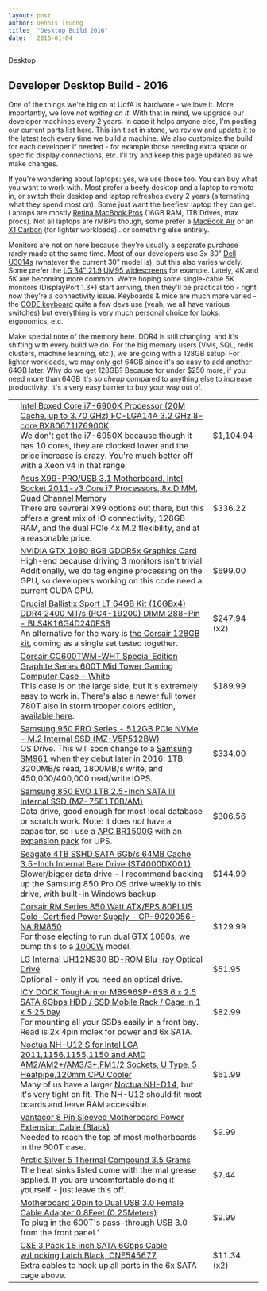 ```yaml
---
layout: post
author: Dennis Truong
title:  "Desktop Build 2016"
date:   2016-01-04
---
```

Desktop
<section>
  <div class="page-content">
    <div class="wrapper">
      <h1>Developer Desktop Build - 2016</h1>
      <p>One of the things we're big on at UofA is hardware - we love it. More importantly, we love <i>not waiting on it</i>. 
        With that in mind, we upgrade our developer machines every 2 years. In case it helps anyone else, I'm posting our current parts list here.
        This isn't set in stone, we review and update it to the latest tech every time we build a machine. We also customize the build for each developer if needed - for example those needing extra space or specific display connections, etc. I'll try and keep this page updated as we make changes.
      </p>
      <p>If you're wondering about laptops: yes, we use those too. You can buy what you want to work with. Most prefer a beefy desktop and a laptop to remote in, or switch their desktop and laptop refreshes every 2 years (alternating what they spend most on). Some just want the beefiest laptop they can get. Laptops are mostly <a href="https://www.apple.com/macbook-pro/">Retina MacBook Pros</a> (16GB RAM, 1TB Drives, max procs). Not all laptops are rMBPs though, some prefer a <a href="https://www.apple.com/macbook-air/">MacBook Air</a> or an <a href="http://shop.lenovo.com/us/en/laptops/thinkpad/x-series/x1-carbon/">X1 Carbon</a> (for lighter workloads)...or something else entirely.
      </p>
      <p>Monitors are not on here because they're usually a separate purchase rarely made at the same time. Most of our developers use 3x 30" <a href="http://www.dell.com/ed/business/p/dell-u3014/pd">Dell U3014s</a> (whatever the current 30" model is), but this also varies widely. Some prefer the <a href="https://www.amazon.com/LG-Electronics-34UM95-34-Inch-LED-Lit/dp/B00JR6GCZA">LG 34" 21:9 UM95 widescreens</a> for example. Lately, 4K and 5K are becoming more common. We're hoping some single-cable 5K monitors (DisplayPort 1.3+) start arriving, then they'll be practical too - right now they're a connectivity issue. Keyboards & mice are much more varied - the <a href="https://codekeyboards.com/">CODE keyboard</a> quite a few devs use (yeah, we all have various switches) but everything is very much personal choice for looks, ergonomics, etc.</p>
      <p>Make special note of the memory here. DDR4 is still changing, and it's shifting with every build we do. For the big memory users (VMs, SQL, redis clusters, machine learning, etc.), we are going with a 128GB setup. For lighter workloads, we may only get 64GB since it's so easy to add another 64GB later. Why do we get 128GB? Because for under $250 more, if you need more than 64GB it's <i>so cheap</i> compared to anything else to increase productivity. It's a very easy barrier to buy your way out of.</p>
      <div class="wishlist">
        <table>
          <tbody>
            <tr>
              <td><img src="https://images-na.ssl-images-amazon.com/images/I/41tUoL1SfrL._SL500_SS96_.jpg" alt=""></td>
              <td>
                <a href="https://amzn.to/1TP90H3">Intel Boxed Core i7-6900K Processor (20M Cache, up to 3.70 GHz) FC-LGA14A 3.2 GHz 8-core BX80671I76900K</a><br/>
                We don't get the i7-6950X because though it has 10 cores, they are clocked lower and the price increase is crazy. You're much better off with a Xeon v4 in that range.
              </td>
              <td>$1,104.94</td>
            </tr>
            <tr>
              <td><img src="https://images-na.ssl-images-amazon.com/images/I/5130hF6q-6L._SS96_.jpg" alt=""></td>
              <td>
                <a href="https://amzn.to/1UjRZz4">Asus X99-PRO/USB 3.1 Motherboard, Intel Socket 2011-v3 Core i7 Processors, 8x DIMM, Quad Channel Memory</a><br/>
                There are sevreral X99 options out there, but this offers a great mix of IO connectivity, 128GB RAM, and the dual PCIe 4x M.2 flexibility, and at a reasonable price.
              </td>
              <td>$336.22</td>
            </tr>
            <tr>
              <td><img src="https://images-na.ssl-images-amazon.com/images/I/41rVp90QE3L._SS96_.jpg" alt=""></td>
              <td>
                <a href="http://www.geforce.com/hardware/10series/geforce-gtx-1080">NVIDIA GTX 1080 8GB GDDR5x Graphics Card</a><br/>
                High-end because driving 3 monitors isn't trivial. Additionally, we do tag engine processing on the GPU, so developers working on this code need a current CUDA GPU.
              </td>
              <td>$699.00</td>
            </tr>
            <tr>
              <td><img src="https://images-na.ssl-images-amazon.com/images/I/51g8Qw7CpRL._SS96_.jpg" alt=""></td>
              <td>
                <a href="https://amzn.to/1O2ZrSm">Crucial Ballistix Sport LT 64GB Kit (16GBx4) DDR4 2400 MT/s (PC4-19200) DIMM 288-Pin - BLS4K16G4D240FSB</a><br/>
                An alternative for the wary is <a href="https://amzn.to/1TP8poP">the Corsair 128GB kit</a>, coming as a single set tested together.
              </td>
              <td>$247.94 <span class="quantity">(x2)</span></td>
            </tr>
            <tr>
              <td><img src="https://images-na.ssl-images-amazon.com/images/I/51IuAuphmfL._SS96_.jpg" alt=""></td>
              <td>
                <a href="https://amzn.to/1UfODww">Corsair CC600TWM-WHT Special Edition Graphite Series 600T Mid Tower Gaming Computer Case - White</a><br/>
                This case is on the large side, but it's extremely easy to work in. There's also a newer full tower 780T also in storm trooper colors edition, <a href="https://amzn.to/1XNHclT">available here</a>.
              </td>
              <td>$189.99</td>
            </tr>
            <tr>
              <td><img src="https://images-na.ssl-images-amazon.com/images/I/41OCseGZJ2L._SS96_.jpg" alt=""></td>
              <td>
                <a href="https://amzn.to/1RUuHOe">Samsung 950 PRO Series - 512GB PCIe NVMe - M.2 Internal SSD (MZ-V5P512BW)</a><br/>
                OS Drive. This will soon change to a <a href="https://www.anandtech.com/show/10168/samsung-shows-off-sm961-and-pm961-ssds-oem-drives-get-a-boost">Samsung SM961</a> when they debut later in 2016: 1TB, 3200MB/s read, 1800MB/s write, and 450,000/400,000 read/write IOPS.
              </td>
              <td>$334.00</td>
            </tr>
            <tr>
              <td><img src="https://images-na.ssl-images-amazon.com/images/I/41fw65-8tpL._SS96_.jpg" alt=""></td>
              <td>
                <a href="https://amzn.to/1TIHpBV">Samsung 850 EVO 1TB 2.5-Inch SATA III Internal SSD (MZ-75E1T0B/AM)</a><br/>
                Data drive, good enough for most local database or scratch work. Note: it does <i>not</i> have a capacitor, so I use a <a href="https://amzn.to/1eWftNx">APC BR1500G</a> with an <a href="https://amzn.to/1eWfxww">expansion pack</a> for UPS.
              </td>
              <td>$306.56</td>
            </tr>
            <tr>
              <td><img src="https://images-na.ssl-images-amazon.com/images/I/51IIyMpgySL._SL500_SS96_.jpg" alt=""></td>
              <td>
                <a href="https://amzn.to/1G3MK28">Seagate 4TB SSHD SATA 6Gb/s 64MB Cache 3.5-Inch Internal Bare Drive (ST4000DX001)</a><br/>
                Slower/bigger data drive - I recommend backing up the Samsung 850 Pro OS drive weekly to this drive, with built-in Windows backup.
              </td>
              <td>$144.99</td>
            </tr>
            <tr>
              <td><img src="https://images-na.ssl-images-amazon.com/images/I/41vYdEvYgLL._SL500_SS96_.jpg" alt=""></td>
              <td>
                <a href="https://amzn.to/1T4NMle">Corsair RM Series 850 Watt ATX/EPS 80PLUS Gold-Certified Power Supply - CP-9020056-NA RM850</a><br/>
                For those electing to run dual GTX 1080s, we bump this to a <a href="https://amzn.to/1T4ZzQv">1000W</a> model.
              </td>
              <td>$129.99</td>
            </tr>
            <tr>
              <td><img src="https://images-na.ssl-images-amazon.com/images/I/315Jigh7OlL._SL500_SS96_.jpg" alt=""></td>
              <td>
                <a href="https://amzn.to/1FCgoZY">LG Internal UH12NS30 BD-ROM Blu-ray Optical Drive</a><br/>
                Optional - only if you need an optical drive.
              </td>
              <td>$51.95</td>
            </tr>
            <tr>
              <td><img src="https://images-na.ssl-images-amazon.com/images/I/41QwZkFDVNL._SL500_SS96_.jpg" alt=""></td>
              <td>
                <a href="https://amzn.to/1ImwSs8">ICY DOCK ToughArmor MB996SP-6SB 6 x 2.5 SATA 6Gbps HDD / SSD Mobile Rack / Cage in 1 x 5.25 bay</a><br/>
                For mounting all your SSDs easily in a front bay. Read is 2x 4pin molex for power and 6x SATA.
              </td>
              <td>$82.99</td>
            </tr>
            <tr>
              <td><img src="https://images-na.ssl-images-amazon.com/images/I/51GGy8K2QBL._SL500_SS96_.jpg" alt=""></td>
              <td>
                <a href="https://amzn.to/1HeWBUX">Noctua NH-U12 S for Intel LGA 2011,1156,1155,1150 and AMD AM2/AM2+/AM3/3+,FM1/2 Sockets, U Type, 5 Heatpipe,120mm CPU Cooler</a><br/>
                Many of us have a larger <a href="https://amzn.to/1dnadkM">Noctua NH-D14</a>, but it's very tight on fit. The NH-U12 should fit most boards and leave RAM accessible.
              </td>
              <td>$61.99</td>
            </tr>
            <tr>
              <td><img src="https://images-na.ssl-images-amazon.com/images/I/41MJ%2BssXjVL._SL500_SS96_.jpg" alt=""></td>
              <td>
                <a href="https://amzn.to/24vR4Rh">Vantacor 8 Pin Sleeved Motherboard Power Extension Cable (Black)</a><br/>
                Needed to reach the top of most motherboards in the 600T case.
              </td>
              <td>$9.99</td>
            </tr>
            <tr>
              <td><img src="https://images-na.ssl-images-amazon.com/images/I/314YGJ5SHML._SL500_SS96_.jpg" alt=""></td>
              <td>
                <a href="https://amzn.to/1dmzOu8">Arctic Silver 5 Thermal Compound 3.5 Grams</a><br/>
                The heat sinks listed come with thermal grease applied. If you are uncomfortable doing it yourself - just leave this off.
              </td>
              <td>$7.44</td>
            </tr>
            <tr>
              <td><img src="https://images-na.ssl-images-amazon.com/images/I/41hGRiV5h-L._SS96_.jpg" alt=""></td>
              <td>
                <a href="https://amzn.to/28TajTy">Motherboard 20pin to Dual USB 3.0 Female Cable Adapter 0.8Feet (0.25Meters)</a><br/>
                To plug in the 600T's pass-through USB 3.0 from the front panel.'
              </td>
              <td>$9.99</td>
            </tr>
            <tr>
              <td><img src="https://images-na.ssl-images-amazon.com/images/I/41P0HBATgQL._SS96_.jpg" alt=""></td>
              <td>
                <a href="https://amzn.to/1X8wyaj">C&E 3 Pack 18 inch SATA 6Gbps Cable w/Locking Latch Black, CNE545677</a><br/>
                Extra cables to hook up all ports in the 6x SATA cage above.
              </td>
              <td>$11.34 <span class="quantity">(x2)</span></td>
            </tr>
          </tbody>
        </table>
      </div>
    </div>
  </div>
</section>
